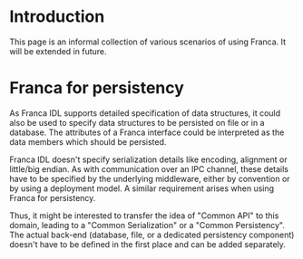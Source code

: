 # Introduction #

This page is an informal collection of various scenarios of using Franca. It will be extended in future.


# Franca for persistency #

As Franca IDL supports detailed specification of data structures, it could also be used to specify data structures to be persisted on file or in a database. The attributes of a Franca interface could be interpreted as the data members which should be persisted.

Franca IDL doesn't specify serialization details like encoding, alignment or little/big endian. As with communication over an IPC channel, these details have to be specified by the underlying middleware, either by convention or by using a deployment model. A similar requirement arises when using Franca for persistency.

Thus, it might be interested to transfer the idea of "Common API" to this domain, leading to a "Common Serialization" or a "Common Persistency". The actual back-end (database, file, or a dedicated persistency component) doesn't have to be defined in the first place and can be added separately.